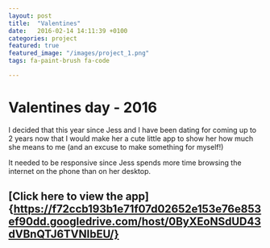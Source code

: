 ```yaml
---
layout: post
title:  "Valentines"
date:   2016-02-14 14:11:39 +0100
categories: project
featured: true
featured_image: "/images/project_1.png"
tags: fa-paint-brush fa-code

---
```

# Valentines day - 2016

I decided that this year since Jess and I have been dating for coming up to 2 years now that I would make her a cute little app to show her how much she means to me (and an excuse to make something for myself!)

It needed to be responsive since Jess spends more time browsing the internet on the phone than on her desktop.

## [Click here to view the app]{https://f72ccb193b1e71f07d02652e153e76e853ef90dd.googledrive.com/host/0ByXEoNSdUD43dVBnQTJ6TVNIbEU/}
